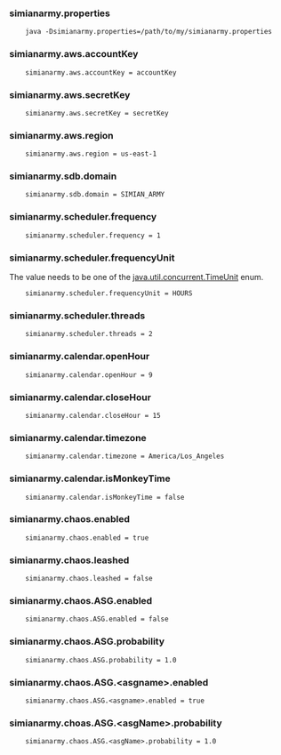 ### simianarmy.properties
```
    java -Dsimianarmy.properties=/path/to/my/simianarmy.properties
```

### simianarmy.aws.accountKey
```
    simianarmy.aws.accountKey = accountKey
```

### simianarmy.aws.secretKey
```
    simianarmy.aws.secretKey = secretKey
```

### simianarmy.aws.region
```
    simianarmy.aws.region = us-east-1
```
### simianarmy.sdb.domain
```
    simianarmy.sdb.domain = SIMIAN_ARMY
```
### simianarmy.scheduler.frequency
```
    simianarmy.scheduler.frequency = 1
```

### simianarmy.scheduler.frequencyUnit
The value needs to be one of the [java.util.concurrent.TimeUnit](http://docs.oracle.com/javase/6/docs/api/java/util/concurrent/TimeUnit.html) enum.
```
    simianarmy.scheduler.frequencyUnit = HOURS
```

### simianarmy.scheduler.threads
```
    simianarmy.scheduler.threads = 2
```

### simianarmy.calendar.openHour
```
    simianarmy.calendar.openHour = 9
```

### simianarmy.calendar.closeHour
```
    simianarmy.calendar.closeHour = 15
```

### simianarmy.calendar.timezone
```
    simianarmy.calendar.timezone = America/Los_Angeles
```

### simianarmy.calendar.isMonkeyTime
```
    simianarmy.calendar.isMonkeyTime = false
```

### simianarmy.chaos.enabled
```
    simianarmy.chaos.enabled = true
```

### simianarmy.chaos.leashed
```
    simianarmy.chaos.leashed = false
```

### simianarmy.chaos.ASG.enabled
```
    simianarmy.chaos.ASG.enabled = false
```

### simianarmy.chaos.ASG.probability
```
    simianarmy.chaos.ASG.probability = 1.0
```

### simianarmy.chaos.ASG.&lt;asgname&gt;.enabled
```
    simianarmy.chaos.ASG.<asgname>.enabled = true
```
### simianarmy.choas.ASG.&lt;asgName&gt;.probability
```
    simianarmy.chaos.ASG.<asgName>.probability = 1.0
```
